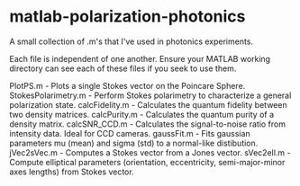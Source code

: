 # matlab-polarization-photonics
A small collection of .m's that I've used in photonics experiments.

Each file is independent of one another. Ensure your MATLAB working directory can see each of these files if you seek to use them.

PlotPS.m - Plots a single Stokes vector on the Poincare Sphere.
StokesPolarimetry.m - Perform Stokes polarimetry to characterize a general polarization state. 
calcFidelity.m - Calculates the quantum fidelity between two density matrices.
calcPurity.m - Calculates the quantum purity of a density matrix.
calcSNR_CCD.m - Calculates the signal-to-noise ratio from intensity data. Ideal for CCD cameras.
gaussFit.m - Fits gaussian parameters mu (mean) and sigma (std) to a normal-like distibution.
jVec2sVec.m - Computes a Stokes vector from a Jones vector.
sVec2ell.m - Compute elliptical parameters (orientation, eccentricity, semi-major-minor axes lengths) from Stokes vector.
